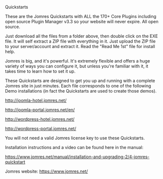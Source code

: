 Quickstarts

These are the Jomres Quickstarts with ALL the 170+ Core Plugins including open source Plugin Manager v3.3 so your website will never expire. All open source.

Just download all the files from a folder above, then double click on the EXE file. It will self extract a ZIP file with everything in it. Just upload the ZIP file to your server/account and extract it. Read the "Read Me 1st" file for install help.

Jomres is big, and it's powerful. It's extremely flexible and offers a huge variety of ways you can configure it, but unless you're familiar with it, it takes time to learn how to set it up.

These Quickstarts are designed to get you up and running with a complete Jomres site in just minutes. Each file corresponds to one of the following Demo installations (in fact the Quickstarts are used to create those demos).

http://joomla-hotel.jomres.net/

http://joomla-portal.jomres.net/en/

http://wordpress-hotel.jomres.net/

http://wordpress-portal.jomres.net/

You will not need a valid Jomres license key to use these Quickstarts.

Installation instructions and a video can be found here in the manual:

https://www.jomres.net/manual/installation-and-upgrading-2/4-jomres-quickstart

Jomres website: https://www.jomres.net/
